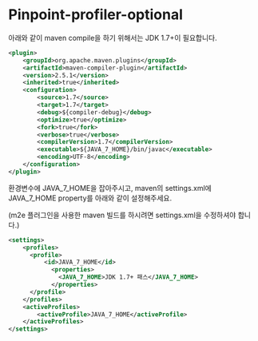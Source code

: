 Pinpoint-profiler-optional
=========

아래와 같이 maven compile을 하기 위해서는 JDK 1.7+이 필요합니다.
```xml
<plugin>
    <groupId>org.apache.maven.plugins</groupId>
    <artifactId>maven-compiler-plugin</artifactId>
    <version>2.5.1</version>
    <inherited>true</inherited>
    <configuration>
        <source>1.7</source>
        <target>1.7</target>
        <debug>${compiler-debug}</debug>
        <optimize>true</optimize>
        <fork>true</fork>
        <verbose>true</verbose>
        <compilerVersion>1.7</compilerVersion>
        <executable>${JAVA_7_HOME}/bin/javac</executable>
        <encoding>UTF-8</encoding>
    </configuration>
</plugin>
```

환경변수에 JAVA_7_HOME을 잡아주시고, maven의 settings.xml에 JAVA_7_HOME property를 아래와 같이 설정해주세요.

(m2e 플러그인을 사용한 maven 빌드를 하시려면 settings.xml을 수정하셔야 합니다.)
```xml
<settings>
    <profiles>
      <profile>
          <id>JAVA_7_HOME</id>
            <properties>
              <JAVA_7_HOME>JDK 1.7+ 패스</JAVA_7_HOME>
            </properties>
      </profile>
    </profiles>
    <activeProfiles>     
        <activeProfile>JAVA_7_HOME</activeProfile>   
    </activeProfiles>
</settings> 
```